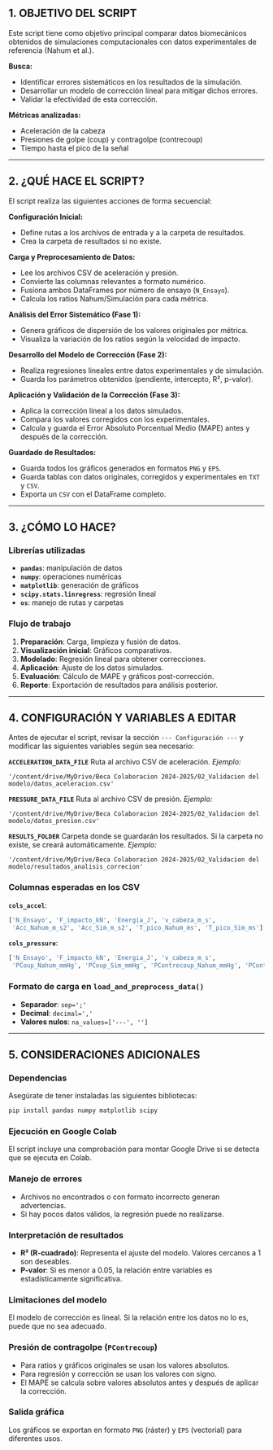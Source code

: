 ## 1. OBJETIVO DEL SCRIPT

Este script tiene como objetivo principal comparar datos biomecánicos obtenidos de simulaciones computacionales con datos experimentales de referencia (Nahum et al.).

**Busca:**
- Identificar errores sistemáticos en los resultados de la simulación.
- Desarrollar un modelo de corrección lineal para mitigar dichos errores.
- Validar la efectividad de esta corrección.

**Métricas analizadas:**
- Aceleración de la cabeza
- Presiones de golpe (coup) y contragolpe (contrecoup)
- Tiempo hasta el pico de la señal

---

## 2. ¿QUÉ HACE EL SCRIPT?

El script realiza las siguientes acciones de forma secuencial:

**Configuración Inicial:**
- Define rutas a los archivos de entrada y a la carpeta de resultados.
- Crea la carpeta de resultados si no existe.

**Carga y Preprocesamiento de Datos:**
- Lee los archivos CSV de aceleración y presión.
- Convierte las columnas relevantes a formato numérico.
- Fusiona ambos DataFrames por número de ensayo (`N_Ensayo`).
- Calcula los ratios Nahum/Simulación para cada métrica.

**Análisis del Error Sistemático (Fase 1):**
- Genera gráficos de dispersión de los valores originales por métrica.
- Visualiza la variación de los ratios según la velocidad de impacto.

**Desarrollo del Modelo de Corrección (Fase 2):**
- Realiza regresiones lineales entre datos experimentales y de simulación.
- Guarda los parámetros obtenidos (pendiente, intercepto, R², p-valor).

**Aplicación y Validación de la Corrección (Fase 3):**
- Aplica la corrección lineal a los datos simulados.
- Compara los valores corregidos con los experimentales.
- Calcula y guarda el Error Absoluto Porcentual Medio (MAPE) antes y después de la corrección.

**Guardado de Resultados:**
- Guarda todos los gráficos generados en formatos `PNG` y `EPS`.
- Guarda tablas con datos originales, corregidos y experimentales en `TXT` y `CSV`.
- Exporta un `CSV` con el DataFrame completo.

---

## 3. ¿CÓMO LO HACE?

### Librerías utilizadas
- **`pandas`**: manipulación de datos
- **`numpy`**: operaciones numéricas
- **`matplotlib`**: generación de gráficos
- **`scipy.stats.linregress`**: regresión lineal
- **`os`**: manejo de rutas y carpetas

### Flujo de trabajo
1.  **Preparación**: Carga, limpieza y fusión de datos.
2.  **Visualización inicial**: Gráficos comparativos.
3.  **Modelado**: Regresión lineal para obtener correcciones.
4.  **Aplicación**: Ajuste de los datos simulados.
5.  **Evaluación**: Cálculo de MAPE y gráficos post-corrección.
6.  **Reporte**: Exportación de resultados para análisis posterior.

---

## 4. CONFIGURACIÓN Y VARIABLES A EDITAR

Antes de ejecutar el script, revisar la sección `--- Configuración ---` y modificar las siguientes variables según sea necesario:

**`ACCELERATION_DATA_FILE`**
Ruta al archivo CSV de aceleración.
*Ejemplo:*
```
'/content/drive/MyDrive/Beca Colaboracion 2024-2025/02_Validacion del modelo/datos_aceleracion.csv'
```

**`PRESSURE_DATA_FILE`**
Ruta al archivo CSV de presión.
*Ejemplo:*
```
'/content/drive/MyDrive/Beca Colaboracion 2024-2025/02_Validacion del modelo/datos_presion.csv'
```

**`RESULTS_FOLDER`**
Carpeta donde se guardarán los resultados. Si la carpeta no existe, se creará automáticamente.
*Ejemplo:*
```
'/content/drive/MyDrive/Beca Colaboracion 2024-2025/02_Validacion del modelo/resultados_analisis_correcion'
```

### Columnas esperadas en los CSV

**`cols_accel`**:
```python
['N_Ensayo', 'F_impacto_kN', 'Energia_J', 'v_cabeza_m_s',
 'Acc_Nahum_m_s2', 'Acc_Sim_m_s2', 'T_pico_Nahum_ms', 'T_pico_Sim_ms']
```

**`cols_pressure`**:
```python
['N_Ensayo', 'F_impacto_kN', 'Energia_J', 'v_cabeza_m_s',
 'PCoup_Nahum_mmHg', 'PCoup_Sim_mmHg', 'PContrecoup_Nahum_mmHg', 'PContrecoup_Sim_mmHg']
```

### Formato de carga en `load_and_preprocess_data()`
- **Separador**: `sep=';'`
- **Decimal**: `decimal=','`
- **Valores nulos**: `na_values=['---', '']`

---

## 5. CONSIDERACIONES ADICIONALES

### Dependencias
Asegúrate de tener instaladas las siguientes bibliotecas:
```bash
pip install pandas numpy matplotlib scipy
```

### Ejecución en Google Colab
El script incluye una comprobación para montar Google Drive si se detecta que se ejecuta en Colab.

### Manejo de errores
- Archivos no encontrados o con formato incorrecto generan advertencias.
- Si hay pocos datos válidos, la regresión puede no realizarse.

### Interpretación de resultados
- **R² (R-cuadrado)**: Representa el ajuste del modelo. Valores cercanos a 1 son deseables.
- **P-valor**: Si es menor a 0.05, la relación entre variables es estadísticamente significativa.

### Limitaciones del modelo
El modelo de corrección es lineal. Si la relación entre los datos no lo es, puede que no sea adecuado.

### Presión de contragolpe (`PContrecoup`)
- Para ratios y gráficos originales se usan los valores absolutos.
- Para regresión y corrección se usan los valores con signo.
- El MAPE se calcula sobre valores absolutos antes y después de aplicar la corrección.

### Salida gráfica
Los gráficos se exportan en formato `PNG` (ráster) y `EPS` (vectorial) para diferentes usos.
